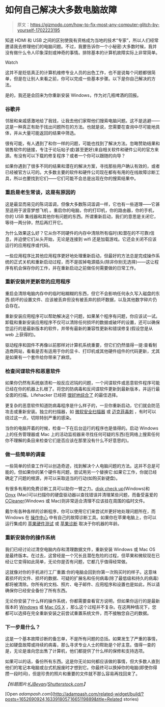# 如何自己解决大多数电脑故障

> 原文：<https://gizmodo.com/how-to-fix-most-any-computer-glitch-by-yourself-1702223195>

知道 HDMI 和 USB 之间的区别使我有资格成为当地的技术“专家”，所以人们经常邀请我去修理他们的电脑问题。不过，我要告诉你一个小秘密:大多数时候，我并没有做什么令人印象深刻或神奇的事情。排除基本的计算机故障实际上非常简单。

Watch

这并不是贬低真正的计算机维修专业人员的出色工作，也不是说每个问题都很简单，但是在让别人来看之前，你可以完成一些基本步骤。以下是你自己解决的方法。

是的，我还是会回来为你重新安装 Windows，作为对几瓶啤酒的回报。

### **谷歌井**

邻居和亲戚感激地给了我钱，让我去他们家帮他们搜索电脑问题。这不是逃避——这是一种真正有助于找出问题所在的方法。也就是说，您需要在查询中尽可能地具体，并从大量可能返回的结果中筛选。

很有可能，有人遇到了和你一样的问题，可能也找到了解决方法。忽略赞助结果和销售软件的链接，专注于论坛帖子或(甚至更好)来自相关软件和硬件公司的官方来源。有没有可以下载的修复程序？或者一个你可以跟随的向导？

如果你遇到了很多不同的结果和潜在的解决方案，寻找那些用户确认有效的，或者已经被官方认可的。大多数主要的软件和硬件公司现在都有有用的在线故障诊断工具，所以也要找到它们——它们可能不会总是出现在你的搜索结果中。

### 重启是老生常谈，这是有原因的

这是最显而易见的陈词滥调，但像大多数陈词滥调一样，它也有一些道理——它甚至适用于波音梦想飞机 。重启你的电脑，你的打印机，你的路由器，你的手机，你的 USB 集线器和其他你有问题的东西。所谓重新启动，我们的意思是关闭它，等待一两分钟，然后再打开它。

为什么效果这么好？它从你不同硬件的内存中清除所有临时(和潜在的不可靠)信息，并迫使它们从头开始，无论是连接到 wifi 还是加载游戏。它还会关闭不应该运行的应用程序或代码。

一些应用程序比其他应用程序更好地处理重新启动，但最好的方法总是完成操作系统的正式关机和重新启动过程，而不是拔掉电源插头(除非你别无选择)——这让程序有机会保存你的工作，并在重新启动之前做任何需要做的日常工作。

### **重新安装并更新您的应用程序**

重启会清除电脑内存中的临时粘糊糊的东西，但它不会影响任何永久写入磁盘的东西:损坏的设置文件、应该被丢弃但没有被丢弃的损坏数据，以及其他数字碎片仍会存在。

重新安装应用程序可以帮助解决这个问题，如果某个程序有问题，你应该试一试。卸载和重新安装应用程序不仅可以清除任何损坏的数据或破坏的设置，还可以确保您运行的是最新版本的软件，并带有最新的兼容性更新和错误修复(假设您是从 web 上获得的)。

驱动程序和固件不再像以前那样对计算机系统重要，但它们仍然值得一提:查看制造商网站，看看是否有适用于你的显卡、打印机或其他硬件组件的代码更新，尤其是如果有一个套件给你带来了麻烦。

### **检查间谍软件和恶意软件**

如果你仍然有系统崩溃和一般反应迟钝的问题，一个间谍软件或恶意软件程序可能已经在你的机器上扎根了。将您的防病毒和反间谍软件更新到最新版本，并运行最全面的扫描。Lifehacker 已经把 [很好地综合了](http://lifehacker.com/five-best-desktop-antivirus-applications-1607557993) 的最佳选择。

更复杂的恶意软件知道防病毒程序是什么样子的，一旦你重新启动，它们就会防范攻击或重新安装。独立的扫描器，如 [微软安全扫描器](http://www.microsoft.com/security/scanner/en-us/default.aspx) 或 [迈克菲毒刺](http://www.mcafee.com/us/downloads/free-tools/stinger.aspx) ，有时可以绕过这一点，切除特别严重的感染。

当你的电脑开着的时候，检查一下在后台运行的程序也是值得的。启动 Windows 上的任务管理器或 Mac 上的活动监视器来寻找任何可疑的东西(在网络上搜索任何你不理解的条目来检查它们是否应该在那里没有什么不好意思的)。

### **做一些简单的调查**

一些简单的侦查工作可以创造奇迹，找到解决个人电脑问题的方法。这并不总是可能的，但如果你的某个硬件有问题，尝试用另一个替换它:如果它工作，你就已经确定了问题的根源，并可以采取适当的行动(如购买新键盘)。

有很多有用的免费诊断工具可以助你一臂之力。[disk check up](http://www.passmark.com/products/diskcheckup.htm)(Windows)和 [Onyx](http://www.titanium.free.fr/) (Mac)可以扫描你的硬盘驱动器以查找错误并清理某些问题，而备受喜爱的[CCleaner](https://www.piriform.com/ccleaner)(Windows 或 Mac)则非常适合清理不应该挂在周围的临时文件。

戴尔有各种各样的诊断程序，你可以使用它们来尝试并更好地处理问题所在，而 Windows 在 [操作中心](http://windows.microsoft.com/en-us/windows/performance-maintenance-help#performance-maintenance-help=windows-8) 中有自己的故障诊断工具。如果你在苹果电脑上，你可以运行集成的 [苹果硬件测试](https://support.apple.com/en-us/HT201257) 或 [苹果诊断](https://support.apple.com/en-gb/HT202731) 取决于你机器的年龄。

### **重新安装你的操作系统**

我们已经讨论过清空电脑内存和清理数据文件，重新安装 Windows 或 Mac OS 是最终版本。在过去，这曾经是一个冗长且潜在危险的过程，但苹果和微软现在已经让它变得如此简单，无论你是否有问题，它都几乎值得经常做。

这就像对你的手机进行工厂重置:你的电脑会回到你第一次购买时的样子。这意味着损坏的文件、损坏的数据、可疑的扩展名和任何病毒(除了最低级和持久的病毒)都将被清除。你所有的文档、照片、电子邮件、应用程序和设置也是如此，所以请确保你已经安全备份了所有东西。

无论你安装了什么样的操作系统，你都需要查看官方说明，但如果你运行的是最新版本的 [Windows](http://windows.microsoft.com/en-gb/windows-8/restore-refresh-reset-pc) 或 [Mac OS X](https://support.apple.com/kb/PH18869?locale=en_US) ，那么这个过程并不复杂。在这两种情况下，您都可以选择在完全重新安装之前尝试重置系统文件，而不接触您自己的数据。

### 下一步是什么？

这是一个基本故障诊断的备忘单，不是所有问题的总括。如果发生了严重的事情，比如硬盘故障或持续的病毒，那么寻求专业人士的帮助是个好主意。值得一查的是，无论是谁向您出售了计算机，他们都提供了什么样的保修和支持选项。

如果可以的话，备份所有东西。这是你无论如何都应该做的事情，但大多数人直到他们的笔记本电脑或台式机报废时才想到它。你最终可以换掉你的电脑(即使你得攒一段时间)，但是珍贵的照片和重要的文件就不那么容易再找回来了。

*【标题图片:*[*KJBevan*](http://www.shutterstock.com/gallery-556855p1.html)*/*[*Shutterstock.com*](http://www.shutterstock.com/index-in.mhtml)*】*

[Open *adampash.com*](http://adampash.com/related-widget/build/?posts=1652690924,1633918057,1665119889&title=Related stories)